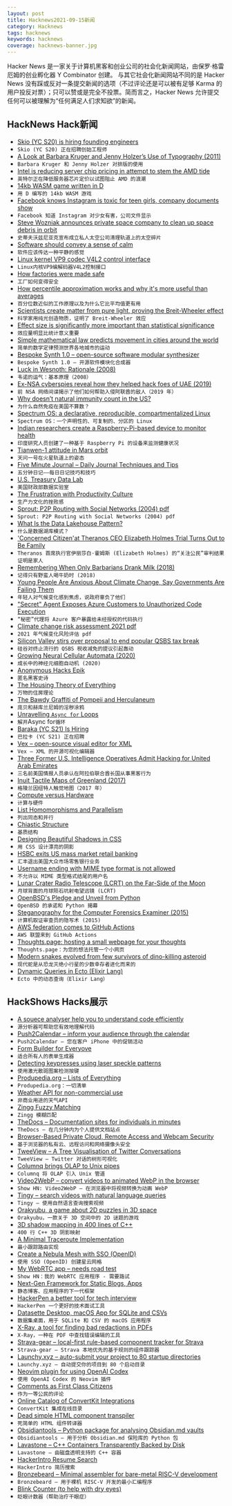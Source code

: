```yaml
---
layout: post
title: Hacknews2021-09-15新闻
category: Hacknews
tags: hacknews
keywords: hacknews
coverage: hacknews-banner.jpg
---
```


Hacker News 是一家关于计算机黑客和创业公司的社会化新闻网站，由保罗·格雷厄姆的创业孵化器 Y Combinator 创建。
与其它社会化新闻网站不同的是 Hacker News 没有踩或反对一条提交新闻的选项（不过评论还是可以被有足够 Karma 的用户投反对票）；只可以赞或是完全不投票。简而言之，Hacker News 允许提交任何可以被理解为“任何满足人们求知欲”的新闻。

## HackNews Hack新闻


- [Skio (YC S20) is hiring founding engineers](https://skio.com/careers)
- `Skio (YC S20) 正在招聘创始工程师`
- [A Look at Barbara Kruger and Jenny Holzer’s Use of Typography (2011)](https://catnormoyle.com/2011/02/02/a-look-at-barbara-kruger-and-jenny-holzers-use-of-typographic-art/)
- `Barbara Kruger 和 Jenny Holzer 对排版的使用`
- [Intel is reducing server chip pricing in attempt to stem the AMD tide](https://www.tomshardware.com/news/intel-reduces-server-pricing-to-fight-amd)
- `英特尔正在降低服务器芯片定价以试图阻止 AMD 的浪潮`
- [14kb WASM game written in D](https://skoppe.github.io/spasm/examples/underrun/)
- `用 D 编写的 14kb WASM 游戏`
- [Facebook knows Instagram is toxic for teen girls, company documents show](https://www.wsj.com/articles/facebook-knows-instagram-is-toxic-for-teen-girls-company-documents-show-11631620739)
- `Facebook 知道 Instagram 对少女有害，公司文件显示`
- [Steve Wozniak announces private space company to clean up space debris in orbit](https://www.independent.co.uk/life-style/gadgets-and-tech/apple-founder-wozniak-space-debris-company-b1919747.html)
- `史蒂夫沃兹尼亚克宣布成立私人太空公司清理轨道上的太空碎片`
- [Software should convey a sense of calm](https://patrickjuchli.com/en/posts/learning-experience/)
- `软件应该传达一种平静的感觉`
- [Linux kernel VP9 codec V4L2 control interface](http://lkml.iu.edu/hypermail/linux/kernel/2109.1/07229.html)
- `Linux内核VP9编解码器V4L2控制接口`
- [How factories were made safe](https://rootsofprogress.org/history-of-factory-safety)
- `工厂如何变得安全`
- [How percentile approximation works and why it's more useful than averages](https://blog.timescale.com/blog/how-percentile-approximation-works-and-why-its-more-useful-than-averages/)
- `百分位数近似的工作原理以及为什么它比平均值更有用`
- [Scientists create matter from pure light, proving the Breit-Wheeler effect](https://www.bnl.gov/newsroom/news.php?a=119023)
- `科学家用纯光创造物质，证明了 Breit-Wheeler 效应`
- [Effect size is significantly more important than statistical significance](http://www.argmin.net/2021/09/13/effect-size/)
- `效应量明显比统计意义重要`
- [Simple mathematical law predicts movement in cities around the world](https://www.scientificamerican.com/article/simple-mathematical-law-predicts-movement-in-cities-around-the-world/)
- `简单的数学定律预测世界各地城市的运动`
- [Bespoke Synth 1.0 – open-source software modular synthesizer](http://www.bespokesynth.com/)
- `Bespoke Synth 1.0 – 开源软件模块化合成器`
- [Luck in Wesnoth: Rationale (2008)](https://forums.wesnoth.org//viewtopic.php?f=6&t=21317&start=0&st=0&sk=t&sd=a)
- `韦诺的运气：基本原理（2008）`
- [Ex-NSA cyberspies reveal how they helped hack foes of UAE (2019)](https://www.reuters.com/investigates/special-report/usa-spying-raven/)
- `前 NSA 网络间谍揭示了他们如何帮助入侵阿联酋的敌人（2019 年）`
- [Why doesn’t natural immunity count in the US?](https://www.bmj.com/content/374/bmj.n2101)
- `为什么自然免疫在美国不算数？`
- [Spectrum OS: a declarative, reproducible, compartmentalized Linux](https://spectrum-os.org/)
- `Spectrum OS：一个声明性的、可复制的、分区的 Linux`
- [Indian researchers create a Raspberry-Pi-based device to monitor health](https://spectrum.ieee.org/rural-blood-test-analyser)
- `印度研究人员创建了一种基于 Raspberry Pi 的设备来监测健康状况`
- [Tianwen-1 attitude in Mars orbit](https://destevez.net/2021/09/tianwen-1-attitude-in-mars-orbit/)
- `天问一号在火星轨道上的姿态`
- [Five Minute Journal – Daily Journal Techniques and Tips](https://briansunter.com/blog/five-minute-journal/)
- `五分钟日记——每日日记技巧和技巧`
- [U.S. Treasury Data Lab](https://datalab.usaspending.gov/americas-finance-guide/)
- `美国财政部数据实验室`
- [The Frustration with Productivity Culture](https://www.newyorker.com/culture/office-space/the-frustration-with-productivity-culture/)
- `生产力文化的挫败感`
- [Sprout: P2P Routing with Social Networks (2004) pdf](http://ilpubs.stanford.edu:8090/763/1/2004-10.pdf)
- `Sprout: P2P Routing with Social Networks (2004) pdf`
- [What Is the Data Lakehouse Pattern?](https://timeflow.systems/what-is-the-data-lakehouse-pattern/)
- `什么是数据湖库模式？`
- ['Concerned Citizen'at Theranos CEO Elizabeth Holmes Trial Turns Out to Be Family](https://www.npr.org/2021/09/14/1036835868/elizabeth-holmes-trial-hotelier-bill-evans-goes-incognito)
- `Theranos 首席执行官伊丽莎白·霍姆斯 (Elizabeth Holmes) 的“关注公民”审判结果证明是家人`
- [Remembering When Only Barbarians Drank Milk (2018)](https://www.atlasobscura.com/articles/history-of-milk)
- `记得只有野蛮人喝牛奶时 (2018)`
- [Young People Are Anxious About Climate Change, Say Governments Are Failing Them](https://text.npr.org/1037023551)
- `年轻人对气候变化感到焦虑，说政府辜负了他们`
- ["Secret" Agent Exposes Azure Customers to Unauthorized Code Execution](https://www.wiz.io/blog/secret-agent-exposes-azure-customers-to-unauthorized-code-execution)
- `“秘密”代理将 Azure 客户暴露给未经授权的代码执行`
- [Climate change risk assessment 2021 pdf](https://www.chathamhouse.org/sites/default/files/2021-09/2021-09-14-climate-change-risk-assessment-quiggin-et-al.pdf)
- `2021 年气候变化风险评估 pdf`
- [Silicon Valley stirs over proposal to end popular QSBS tax break](https://www.axios.com/silicon-valley-house-democrats-small-business-tax-ca3e106f-a95d-47ad-95c9-60552d048e89.html)
- `硅谷对终止流行的 QSBS 税收减免的提议引起轰动`
- [Growing Neural Cellular Automata (2020)](https://distill.pub/2020/growing-ca/)
- `成长中的神经元细胞自动机 (2020)`
- [Anonymous Hacks Epik](https://4chan.partyvan.epikfail.win:55899/)
- `匿名黑客史诗`
- [The Housing Theory of Everything](https://www.worksinprogress.co/issue/the-housing-theory-of-everything/)
- `万物的住房理论`
- [The Bawdy Graffiti of Pompeii and Herculaneum](https://kashgar.com.au/blogs/history/the-bawdy-graffiti-of-pompeii-and-herculaneu)
- `庞贝和赫库兰尼姆的淫秽涂鸦`
- [Unravelling `Async for` Loops](https://snarky.ca/unravelling-async-for-loops/)
- `解开`Async for`循环`
- [Baraka (YC S21) Is Hiring](https://www.ycombinator.com/companies/baraka/jobs/8RulLko-ios-mobile-engineer)
- `巴拉卡 (YC S21) 正在招聘`
- [Vex – open-source visual editor for XML](https://www.eclipse.org/vex/)
- `Vex – XML 的开源可视化编辑器`
- [Three Former U.S. Intelligence Operatives Admit Hacking for United Arab Emirates](https://www.npr.org/2021/09/14/1037132503/us-charges-former-intelligence-operatives-hacking-for-uae)
- `三名前美国情报人员承认在阿拉伯联合酋长国从事黑客行为`
- [Inuit Tactile Maps of Greenland (2017)](https://www.amusingplanet.com/2017/04/inuit-tactile-maps-of-greenland.html?m=1)
- `格陵兰因纽特人触觉地图（2017 年）`
- [Compute versus Hardware](https://tellusim.com/compute-raster/)
- `计算与硬件`
- [List Homomorphisms and Parallelism](https://sigkill.dk/writings/par/lhomo.html)
- `列出同态和并行`
- [Chiastic Structure](https://en.wikipedia.org/wiki/Chiastic_structure)
- `基质结构`
- [Designing Beautiful Shadows in CSS](https://www.joshwcomeau.com/css/designing-shadows/)
- `用 CSS 设计漂亮的阴影`
- [HSBC exits US mass market retail banking](https://www.about.us.hsbc.com/news-and-media/hsbc-exits-us-mass-market-retail-banking)
- `汇丰退出美国大众市场零售银行业务`
- [Username ending with MIME type format is not allowed](https://gitlab.com/gitlab-org/gitlab/-/issues/335278)
- `不允许以 MIME 类型格式结尾的用户名`
- [Lunar Crater Radio Telescope (LCRT) on the Far-Side of the Moon](https://www.nasa.gov/directorates/spacetech/niac/2020_Phase_I_Phase_II/lunar_crater_radio_telescope/)
- `月球背面的月球陨石坑射电望远镜 (LCRT)`
- [OpenBSD's Pledge and Unveil from Python](https://nullprogram.com/blog/2021/09/15/)
- `OpenBSD 的承诺和 Python 揭幕`
- [Steganography for the Computer Forensics Examiner (2015)](https://www.garykessler.net/library/fsc_stego.html)
- `计算机取证审查员的隐写术 (2015)`
- [AWS federation comes to GitHub Actions](https://awsteele.com/blog/2021/09/15/aws-federation-comes-to-github-actions.html)
- `AWS 联盟来到 GitHub Actions`
- [Thoughts.page: hosting a small webpage for your thoughts](https://thoughts.page/)
- `Thoughts.page：为您的想法托管一个小网页`
- [Modern snakes evolved from few survivors of dino-killing asteroid](https://www.miragenews.com/modern-snakes-evolved-from-few-survivors-of-631873/)
- `现代蛇是从恐龙灭绝小行星的少数幸存者进化而来的`
- [Dynamic Queries in Ecto (Elixir Lang)](https://bartoszgorka.com/dynamic-queries-in-ecto)
- `Ecto 中的动态查询（Elixir Lang）`


## HackShows Hacks展示

- [ A souece analyser help you to understand code efficiently](https://cymbols.io/)
- `源分析器可帮助您有效地理解代码`
- [ Push2Calendar – inform your audience through the calendar](https://productstories.pro/push2calendar/)
- `Push2Calendar – 您在客户 iPhone 中的促销活动`
- [ Form Builder for Everyove](https://snappy-form.com/)
- `适合所有人的表单生成器`
- [ Detecting keypresses using laser speckle patterns](https://www.anfractuosity.com/projects/fun-with-speckle-patterns/)
- `使用激光散斑图案检测按键`
- [ Produpedia.org – Lists of Everything](https://produpedia.org/)
- `Produpedia.org：一切清单`
- [ Weather API for non-commercial use](https://open-meteo.com/en/docs)
- `非商业用途的天气API`
- [ Zingg Fuzzy Matching](https://github.com/zinggAI/zingg)
- `Zingg 模糊匹配`
- [ TheDocs – Documentation sites for individuals in minutes](https://the-docs.com)
- `TheDocs – 在几分钟内为个人提供文档站点`
- [ Browser-Based Private Cloud, Remote Access and Webcam Security](https://mf327.com/)
- `基于浏览器的私有云、远程访问和网络摄像头安全`
- [ TweeView – A Tree Visualisation of Twitter Conversations](https://tweeview.ml/)
- `TweeView – Twitter 对话的树形可视化`
- [ Columnq brings OLAP to Unix pipes](https://github.com/roapi/roapi/tree/main/columnq-cli)
- `Columnq 将 OLAP 引入 Unix 管道`
- [ Video2WebP – convert videos to animated WebP in the browser](https://video2webp.mattj.io)
- `Show HN: Video2WebP – 在浏览器中将视频转换为动画 WebP`
- [ Tingy – search videos with natural language queries](https://tingy.video/)
- `Tingy – 使用自然语言查询搜索视频`
- [ Orakyubu, a game about 2D puzzles in 3D space](https://peterlavigne.itch.io/orakyubu)
- `Orakyubu，一款关于 3D 空间中的 2D 谜题的游戏`
- [ 3D shadow mapping in 400 lines of C++](https://github.com/procedural/framework_shadow_map)
- `400 行 C++ 3D 阴影映射`
- [ A Minimal Traceroute Implementation](https://github.com/adder46/traceroute)
- `最小跟踪路由实现`
- [ Create a Nebula Mesh with SSO (OpenID)](https://blog.unreality.xyz/post/nebula-sso/)
- `使用 SSO (OpenID) 创建星云网格`
- [ My WebRTC app – needs road test](https://coms.global)
- `Show HN：我的 WebRTC 应用程序 - 需要路试`
- [ Next-Gen Framework for Static Blogs, Apps](https://factorjs.org/)
- `静态博客、应用程序的下一代框架`
- [ HackerPen a better tool for tech interview](https://hackerpen.io)
- `HackerPen 一个更好的技术面试工具`
- [ Datasette Desktop, macOS App for SQLite and CSVs](https://datasette.io/desktop)
- `数据集桌面，用于 SQLite 和 CSV 的 macOS 应用程序`
- [ X-Ray, a tool for finding bad redactions in PDFs](https://github.com/freelawproject/x-ray)
- `X-Ray，一种在 PDF 中查找错误编辑的工具`
- [ Strava-gear – local-first rule-based component tracker for Strava](https://github.com/liskin/strava-gear)
- `Strava-gear – Strava 本地优先的基于规则的组件跟踪器`
- [ Launchy.xyz – auto-submit your project to 80 startup directories](http://launchy.xyz)
- `Launchy.xyz – 自动提交你的项目到 80 个启动目录`
- [ Neovim plugin for using OpenAI Codex](https://github.com/jameshiew/nvim-magic)
- `使用 OpenAI Codex 的 Neovim 插件`
- [ Comments as First Class Citizens](https://first-class-comments.netlify.app/)
- `作为一等公民的评论`
- [ Online Catalog of ConvertKit Integrations](https://to-convertkit.com)
- `ConvertKit 集成在线目录`
- [ Dead simple HTML component transpiler](https://github.com/reesporte/html-compile)
- `死简单的 HTML 组件转译器`
- [ Obsidiantools – Python package for analysing Obsidian.md vaults](https://github.com/mfarragher/obsidiantools)
- `Obsidiantools – 用于分析 Obsidian.md 保险库的 Python 包`
- [ Lavastone – C++ Containers Transparently Backed by Disk](https://github.com/campfireai/lavastone)
- `Lavastone – 由磁盘透明支持的 C++ 容器`
- [ HackerIntro Resume Search](https://hackerintro.com/resume-search)
- `HackerIntro 简历搜索`
- [ Bronzebeard – Minimal assembler for bare-metal RISC-V development](https://github.com/theandrew168/bronzebeard)
- `Bronzebeard – 用于裸机 RISC-V 开发的最小汇编程序`
- [ Blink Counter (to help with dry eyes)](https://dryeyestuff.com/)
- `眨眼计数器（帮助治疗干眼症）`

